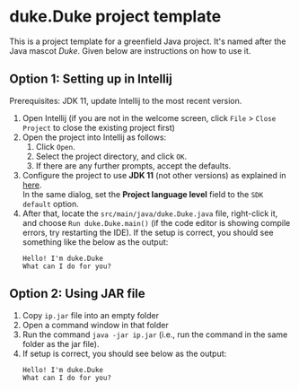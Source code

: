 # duke.Duke project template

This is a project template for a greenfield Java project. It's named after the Java mascot _Duke_. Given below are instructions on how to use it.

## Option 1: Setting up in Intellij

Prerequisites: JDK 11, update Intellij to the most recent version.

1. Open Intellij (if you are not in the welcome screen, click `File` > `Close Project` to close the existing project first)
1. Open the project into Intellij as follows:
   1. Click `Open`.
   1. Select the project directory, and click `OK`.
   1. If there are any further prompts, accept the defaults.
1. Configure the project to use **JDK 11** (not other versions) as explained in [here](https://www.jetbrains.com/help/idea/sdk.html#set-up-jdk).<br>
   In the same dialog, set the **Project language level** field to the `SDK default` option.
3. After that, locate the `src/main/java/duke.Duke.java` file, right-click it, and choose `Run duke.Duke.main()` (if the code editor is showing compile errors, try restarting the IDE). If the setup is correct, you should see something like the below as the output:
   ```
   Hello! I'm duke.Duke
   What can I do for you?
   ```
   
## Option 2: Using JAR file 

1. Copy `ip.jar` file into an empty folder 
2. Open a command window in that folder 
3. Run the command `java -jar ip.jar` (i.e., run the command in the same folder as the jar file).
4. If setup is correct, you should see below as the output: 
   ```
   Hello! I'm duke.Duke
   What can I do for you?
   ```